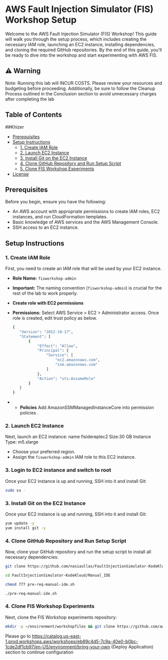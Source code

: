 # AWS Fault Injection Simulator (FIS) Workshop Setup

Welcome to the AWS Fault Injection Simulator (FIS) Workshop! This guide will walk you through the setup process, which includes creating the necessary IAM role, launching an EC2 instance, installing dependencies, and cloning the required GitHub repositories. By the end of this guide, you'll be ready to dive into the workshop and start experimenting with AWS FIS.


## ⚠️ Warning
Note: Running this lab will INCUR COSTS. Please review your resources and budgeting before proceeding. Additionally, be sure to follow the Cleanup Process outlined in the Conclusion section to avoid unnecessary charges after completing the lab

## Table of Contents

##Khizer

- [Prerequisites](#prerequisites)
- [Setup Instructions](#setup-instructions)
  - [1. Create IAM Role](#1-create-iam-role)
  - [2. Launch EC2 Instance](#2-launch-ec2-instance)
  - [3. Install Git on the EC2 Instance](#3-install-git-on-the-ec2-instance)
  - [4. Clone GitHub Repository and Run Setup Script](#4-clone-github-repository-and-run-setup-script)
  - [5. Clone FIS Workshop Experiments](#5-clone-fis-workshop-experiments)
- [License](#license)

## Prerequisites

Before you begin, ensure you have the following:

- An AWS account with appropriate permissions to create IAM roles, EC2 instances, and run CloudFormation templates.
- Basic knowledge of AWS services and the AWS Management Console.
- SSH access to an EC2 instance.

## Setup Instructions

### 1. Create IAM Role

First, you need to create an IAM role that will be used by your EC2 instance.

- **Role Name:** `fisworkshop-admin`
-  **Important:** The naming convention (`fisworkshop-admin`) is crucial for the rest of the lab to work properly.
  - **Create role with EC2 permissions** 
- **Permissions:** Select AWS Service > EC2 > Administrator access. Once role is created, edit trust policy as below.  

  
 	 ```bash
	{
		"Version": "2012-10-17",
		"Statement": [
			{
				"Effect": "Allow",
				"Principal": {
					"Service": [
						"ec2.amazonaws.com",
						"ssm.amazonaws.com"
					]
				},
				"Action": "sts:AssumeRole"
			}
		]
	}
	```
- - **Policies** Add AmazonSSMManagedInstanceCore into permission policies .
   
### 2. Launch EC2 Instance

Next, launch an EC2 instance: name fisidereplec2
Size:30 GB
Instance Type: m5.xlarge


- Choose your preferred region.
- Assign the `fisworkshop-admin` IAM role to this EC2 instance.
### 3. Login to EC2 instance and switch to root 

Once your EC2 instance is up and running, SSH into it and install Git:

```bash
sudo su -
```

### 3. Install Git on the EC2 Instance

Once your EC2 instance is up and running, SSH into it and install Git:

```bash
yum update -y
yum install git -y
```

### 4. Clone GitHub Repository and Run Setup Script

Now, clone your GitHub repository and run the setup script to install all necessary dependencies:

```bash
git clone https://github.com/nasiaullas/FaultInjectionSimulator-KodeKloud.git
```
```bash
cd FaultInjectionSimulator-KodeKloud/Manual_IDE
```
```bash
chmod 777 pre-req-manual-ide.sh
```
```bash
./pre-req-manual-ide.sh
```

### 4. Clone FIS Workshop Experiments

Next, clone the FIS Workshop experiments repository:

```bash
mkdir -p ~/environment/workshopfiles && git clone https://github.com/aws-samples/aws-fault-injection-simulator-workshop-v2.git ~/environment/workshopfiles/fis-workshop
```


Please go to https://catalog.us-east-1.prod.workshops.aws/workshops/eb89c4d5-7c9a-40e0-b0bc-1cde2df1cb97/en-US/environment/bring-your-own  (Deploy Application) section to continue configuration 






